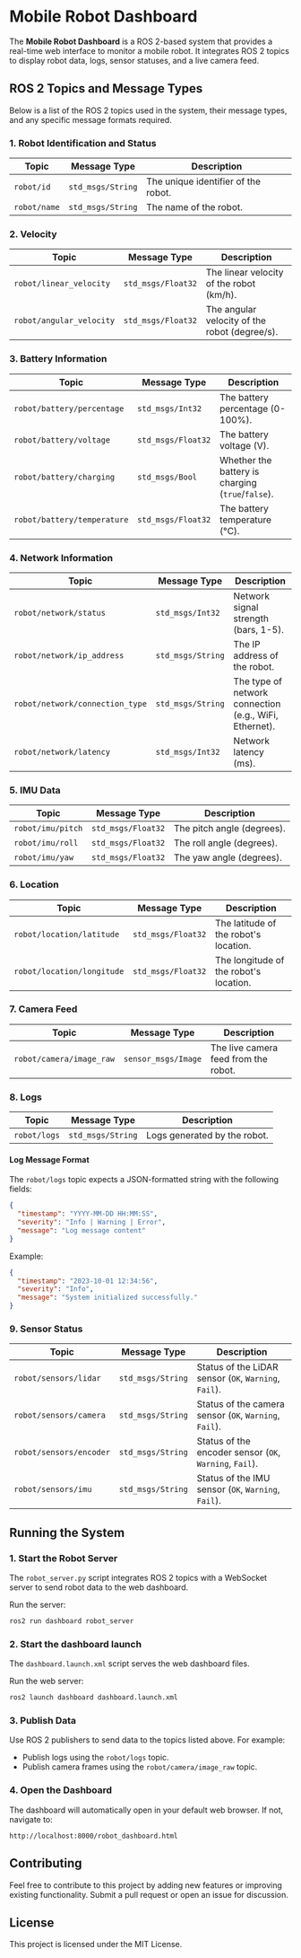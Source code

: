 # Mobile Robot Dashboard

The **Mobile Robot Dashboard** is a ROS 2-based system that provides a real-time web interface to monitor a mobile robot. It integrates ROS 2 topics to display robot data, logs, sensor statuses, and a live camera feed.

## ROS 2 Topics and Message Types

Below is a list of the ROS 2 topics used in the system, their message types, and any specific message formats required.

### 1. Robot Identification and Status
| **Topic**                  | **Message Type**       | **Description**                              |
|----------------------------|------------------------|----------------------------------------------|
| `robot/id`                 | `std_msgs/String`      | The unique identifier of the robot.          |
| `robot/name`               | `std_msgs/String`      | The name of the robot.                       |

### 2. Velocity
| **Topic**                  | **Message Type**       | **Description**                              |
|----------------------------|------------------------|----------------------------------------------|
| `robot/linear_velocity`    | `std_msgs/Float32`     | The linear velocity of the robot (km/h).      |
| `robot/angular_velocity`   | `std_msgs/Float32`     | The angular velocity of the robot (degree/s).   |

### 3. Battery Information
| **Topic**                  | **Message Type**       | **Description**                              |
|----------------------------|------------------------|----------------------------------------------|
| `robot/battery/percentage` | `std_msgs/Int32`       | The battery percentage (0-100%).            |
| `robot/battery/voltage`    | `std_msgs/Float32`     | The battery voltage (V).                     |
| `robot/battery/charging`   | `std_msgs/Bool`        | Whether the battery is charging (`true`/`false`). |
| `robot/battery/temperature`| `std_msgs/Float32`     | The battery temperature (°C).               |

### 4. Network Information
| **Topic**                  | **Message Type**       | **Description**                              |
|----------------------------|------------------------|----------------------------------------------|
| `robot/network/status`     | `std_msgs/Int32`       | Network signal strength (bars, 1-5).         |
| `robot/network/ip_address` | `std_msgs/String`      | The IP address of the robot.                 |
| `robot/network/connection_type` | `std_msgs/String` | The type of network connection (e.g., WiFi, Ethernet). |
| `robot/network/latency`    | `std_msgs/Int32`       | Network latency (ms).                        |

### 5. IMU Data
| **Topic**                  | **Message Type**       | **Description**                              |
|----------------------------|------------------------|----------------------------------------------|
| `robot/imu/pitch`          | `std_msgs/Float32`     | The pitch angle (degrees).                   |
| `robot/imu/roll`           | `std_msgs/Float32`     | The roll angle (degrees).                    |
| `robot/imu/yaw`            | `std_msgs/Float32`     | The yaw angle (degrees).                     |

### 6. Location
| **Topic**                  | **Message Type**       | **Description**                              |
|----------------------------|------------------------|----------------------------------------------|
| `robot/location/latitude`  | `std_msgs/Float32`     | The latitude of the robot's location.        |
| `robot/location/longitude` | `std_msgs/Float32`     | The longitude of the robot's location.       |

### 7. Camera Feed
| **Topic**                  | **Message Type**       | **Description**                              |
|----------------------------|------------------------|----------------------------------------------|
| `robot/camera/image_raw`   | `sensor_msgs/Image`    | The live camera feed from the robot.         |

### 8. Logs
| **Topic**                  | **Message Type**       | **Description**                              |
|----------------------------|------------------------|----------------------------------------------|
| `robot/logs`               | `std_msgs/String`      | Logs generated by the robot.                 |

#### Log Message Format
The `robot/logs` topic expects a JSON-formatted string with the following fields:
```json
{
  "timestamp": "YYYY-MM-DD HH:MM:SS",
  "severity": "Info | Warning | Error",
  "message": "Log message content"
}
```
Example:
```json
{
  "timestamp": "2023-10-01 12:34:56",
  "severity": "Info",
  "message": "System initialized successfully."
}
```

### 9. Sensor Status
| **Topic**                  | **Message Type**       | **Description**                              |
|----------------------------|------------------------|----------------------------------------------|
| `robot/sensors/lidar`      | `std_msgs/String`      | Status of the LiDAR sensor (`OK`, `Warning`, `Fail`). |
| `robot/sensors/camera`     | `std_msgs/String`      | Status of the camera sensor (`OK`, `Warning`, `Fail`). |
| `robot/sensors/encoder`    | `std_msgs/String`      | Status of the encoder sensor (`OK`, `Warning`, `Fail`). |
| `robot/sensors/imu`        | `std_msgs/String`      | Status of the IMU sensor (`OK`, `Warning`, `Fail`). |

## Running the System

### 1. Start the Robot Server
The `robot_server.py` script integrates ROS 2 topics with a WebSocket server to send robot data to the web dashboard.

Run the server:
```bash
ros2 run dashboard robot_server
```

### 2. Start the dashboard launch
The `dashboard.launch.xml` script serves the web dashboard files.

Run the web server:
```bash
ros2 launch dashboard dashboard.launch.xml
```

### 3. Publish Data
Use ROS 2 publishers to send data to the topics listed above. For example:
- Publish logs using the `robot/logs` topic.
- Publish camera frames using the `robot/camera/image_raw` topic.

### 4. Open the Dashboard
The dashboard will automatically open in your default web browser. If not, navigate to:
```
http://localhost:8000/robot_dashboard.html
```

## Contributing
Feel free to contribute to this project by adding new features or improving existing functionality. Submit a pull request or open an issue for discussion.

## License
This project is licensed under the MIT License.